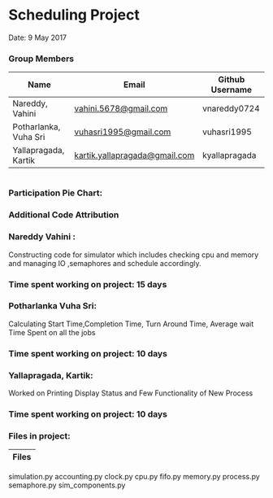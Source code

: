 Scheduling Project
=============
Date: 9 May 2017


### Group Members

| Name     | Email   | Github Username |
|----------|---------|-----------------|
| Nareddy, Vahini   | vahini.5678@gmail.com | vnareddy0724 |
|Potharlanka, Vuha Sri  | vuhasri1995@gmail.com  | vuhasri1995 |
|Yallapragada, Kartik   | kartik.yallapragada@gmail.com | kyallapragada |

#

### Participation Pie Chart: 



### Additional Code Attribution
### Nareddy Vahini : 
Constructing code for simulator which includes checking cpu and memory and managing IO ,semaphores and schedule accordingly.
### Time spent working on project: 15 days
### Potharlanka Vuha Sri:
Calculating Start Time,Completion Time, Turn Around Time, Average  wait Time Spent on all the jobs
### Time spent working on project: 10 days
### Yallapragada, Kartik:
Worked on Printing Display Status and Few Functionality of New Process 
### Time spent working on project: 10 days

### Files in project:
| Files    |
|----------|
simulation.py
accounting.py
clock.py
cpu.py
fifo.py
memory.py
process.py
semaphore.py
sim_components.py


